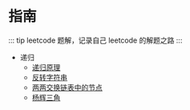 # 指南

::: tip
leetcode 题解，记录自己 leetcode 的解题之路
:::

+ 递归
  + [递归原理](./recursion/principle.md)
  + [反转字符串](./recursion/print-reverse.md)
  + [两两交换链表中的节点](./recursion/swap-pairs.md)
  + [杨辉三角](./recursion/triangle.md)
